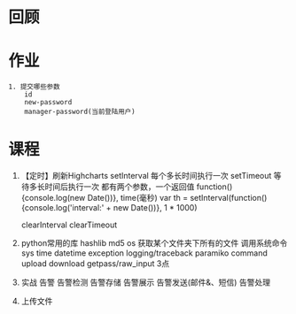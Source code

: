 # 回顾
# 作业
    1. 提交哪些参数
        id
        new-password
        manager-password(当前登陆用户)

# 课程
1. 【定时】刷新Highcharts
    setInterval 每个多长时间执行一次
    setTimeout  等待多长时间后执行一次
    都有两个参数，一个返回值
    function() {console.log(new Date())}, time(毫秒)
    var th = setInterval(function() {console.log('interval:' + new Date())}, 1 * 1000)

    clearInterval
    clearTimeout

2.  python常用的库
    hashlib md5
    os
        获取某个文件夹下所有的文件
        调用系统命令
    sys
    time datetime
    exception
    logging/traceback
    paramiko
        command
        upload
        download
    getpass/raw_input
    3点
3. 实战
    告警
        告警检测
        告警存储
        告警展示
        告警发送(邮件&、短信)
        告警处理

4. 上传文件